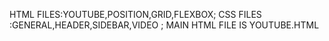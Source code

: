 HTML FILES:YOUTUBE,POSITION,GRID,FLEXBOX;
CSS FILES :GENERAL,HEADER,SIDEBAR,VIDEO ;
MAIN HTML FILE IS YOUTUBE.HTML
